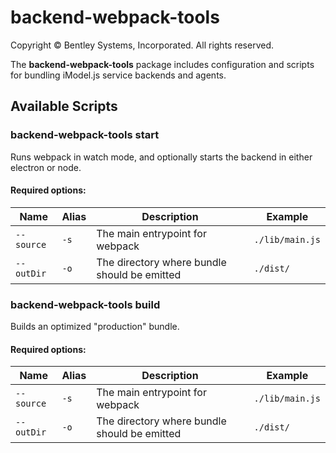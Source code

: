 # backend-webpack-tools

Copyright © Bentley Systems, Incorporated. All rights reserved.

The __backend-webpack-tools__ package includes configuration and scripts for bundling iModel.js service backends and agents.

## Available Scripts

### __backend-webpack-tools start__

Runs webpack in watch mode, and optionally starts the backend in either electron or node.

#### Required options:

| Name | Alias | Description | Example |
| - | - | - | - |
| `--source` | `-s` | The main entrypoint for webpack | `./lib/main.js` |
| `--outDir` | `-o` | The directory where bundle should be emitted | `./dist/` |

### __backend-webpack-tools build__

Builds an optimized "production" bundle.

#### Required options:

| Name | Alias | Description | Example |
| - | - | - | - |
| `--source` | `-s` | The main entrypoint for webpack | `./lib/main.js` |
| `--outDir` | `-o` | The directory where bundle should be emitted | `./dist/` |
